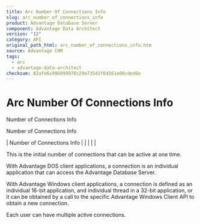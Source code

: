 ```yaml
---
title: Arc Number Of Connections Info
slug: arc_number_of_connections_info
product: Advantage Database Server
component: Advantage Data Architect
version: "12"
category: API
original_path_html: arc_number_of_connections_info.htm
source: Advantage CHM
tags:
  - arc
  - advantage-data-architect
checksum: 82afe6c006099970c29e73541f6d161e08cded6e
---
```


# Arc Number Of Connections Info

Number of Connections Info

Number of Connections Info

| Number of Connections Info |  |  |  |  |

This is the initial number of connections that can be active at one time.

With Advantage DOS client applications, a connection is an individual application that can access the Advantage Database Server.

With Advantage Windows client applications, a connection is defined as an individual 16-bit application, and individual thread in a 32-bit application, or it can be obtained by a call to the specific Advantage Windows Client API to obtain a new connection.

Each user can have multiple active connections.
